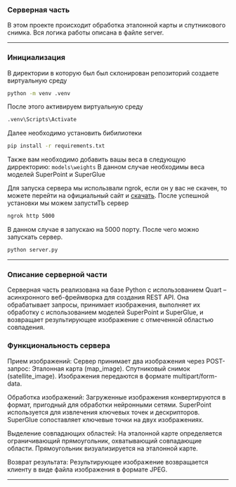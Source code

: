 ### Серверная часть

В этом проекте происходит обработка эталонной карты и спутникового снимка. Вся логика работы описана в файле server.

---

### Инициализация


В директории в которую был был склонирован репозиторий создаете виртуальную среду
```bash    
python -m venv .venv
```

После этого активируем виртуальную среду
```bash
.venv\Scripts\Activate
```


Далее необходимо установить бибилиотеки
```bash
pip install -r requirements.txt
```

Также вам необходимо добавить вашы веса в следующую дирректорию:
`models\weights`
В данном случае необходимы веса моделей SuperPoint и SuperGlue

Для запуска сервера мы использвали ngrok, если он у вас не скачен, то можете перейти на официальный сайт и [скачать](https://ngrok.com/).
После успешной установки мы можем запустиТЬ сервер

```bash
ngrok http 5000
```

В данном случае я запускаю на 5000 порту.
После чего можно запускать сервер.

```bash
python server.py
```


---

### Описание серверной части
Серверная часть реализована на базе Python с использованием Quart – асинхронного веб-фреймворка для создания REST API. Она обрабатывает запросы, принимает изображения, выполняет их обработку с использованием моделей SuperPoint и SuperGlue, и возвращает результирующее изображение с отмеченной областью совпадения.

### Функциональность сервера
Прием изображений:
  Сервер принимает два изображения через POST-запрос:
  Эталонная карта (map_image).
  Спутниковый снимок (satellite_image).
  Изображения передаются в формате multipart/form-data.
  
Обработка изображений:
  Загруженные изображения конвертируются в формат, пригодный для обработки нейронными сетями.
  SuperPoint используется для извлечения ключевых точек и дескрипторов.
  SuperGlue сопоставляет ключевые точки на двух изображениях.

Выделение совпадающих областей:
  На эталонной карте определяется ограничивающий прямоугольник, охватывающий совпадающие области.
  Прямоугольник визуализируется на эталонной карте.
  
Возврат результата:
  Результирующее изображение возвращается клиенту в виде файла изображения в формате JPEG.


---
